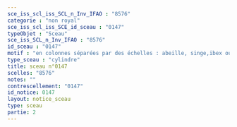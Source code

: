 ```yaml
---
sce_iss_scl_iss_SCL_n_Inv_IFAO : "8576"
categorie : "non royal"
sce_iss_scl_iss_SCE_id_sceau : "0147"
typeObjet : "Sceau"
sce_iss_SCL_n_Inv_IFAO : "8576"
id_sceau : "0147"
motif : "en colonnes séparées par des échelles : abeille, singe,ibex ou mouflon ?"
type_sceau : "cylindre"
title: sceau n°0147
scelles: "8576"
notes: ""
contrescellement: "0147"
id_notice: 0147
layout: notice_sceau
type: sceau
partie: 2
---
```

